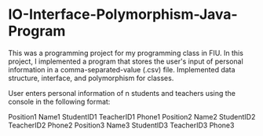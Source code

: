 # IO-Interface-Polymorphism-Java-Program
This was a programming project for my programming class in FIU.
In this project, I implemented a program that stores the user's input of personal information in a comma-separated-value
(.csv) file.
Implemented data structure, interface, and polymorphism for classes. 

User enters personal information of n students and teachers using the console in the following format:

Position1 Name1 StudentID1 TeacherID1 Phone1 Position2 Name2 StudentID2 TeacherID2 Phone2 Position3 Name3 StudentID3 TeacherID3 Phone3
